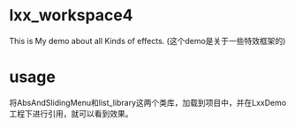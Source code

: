 lxx_workspace4
==============

This is My demo about all Kinds of effects. 
(这个demo是关于一些特效框架的)

usage
=====

将AbsAndSlidingMenu和list_library这两个类库，加载到项目中，并在LxxDemo工程下进行引用，就可以看到效果。
